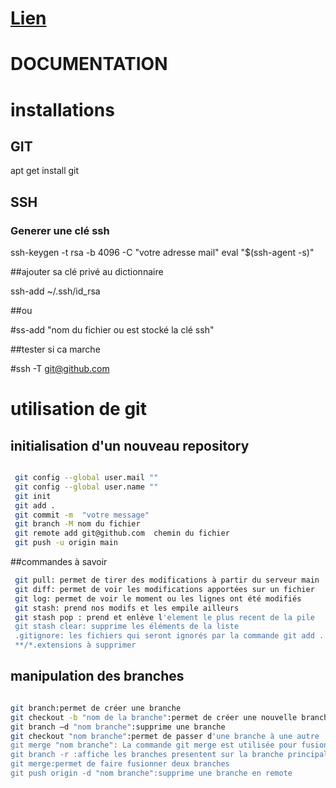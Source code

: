 # [Lien](https://www.youtube.com/watch?v=X_8Nh5XfRw0)


# DOCUMENTATION



# installations

## GIT

apt get install git

## SSH
### Generer une clé ssh

ssh-keygen -t rsa -b 4096 -C "votre adresse mail"
eval "$(ssh-agent -s)"

##ajouter sa clé privé au dictionnaire

ssh-add ~/.ssh/id_rsa 

##ou

#ss-add "nom du fichier ou est stocké la clé ssh"

##tester si ca marche

#ssh -T git@github.com

# utilisation de git  
## initialisation d'un nouveau repository

```bash

 git config --global user.mail ""
 git config --global user.name ""
 git init  
 git add .
 git commit -m  "votre message"
 git branch -M nom du fichier   
 git remote add git@github.com  chemin du fichier
 git push -u origin main  
```

 ##commandes à savoir

```bash
 git pull: permet de tirer des modifications à partir du serveur main
 git diff: permet de voir les modifications apportées sur un fichier
 git log: permet de voir le moment ou les lignes ont été modifiés
 git stash: prend nos modifs et les empile ailleurs
 git stash pop : prend et enlève l'element le plus recent de la pile
 git stash clear: supprime les éléments de la liste
 .gitignore: les fichiers qui seront ignorés par la commande git add .
 **/*.extensions à supprimer
 ```

## manipulation des branches
```bash

git branch:permet de créer une branche
git checkout -b "nom de la branche":permet de créer une nouvelle branche
git branch –d "nom branche":supprime une branche
git checkout "nom branche":permet de passer d'une branche à une autre
git merge "nom branche": La commande git merge est utilisée pour fusionner une branche dans la branche active
git branch -r :affiche les branches presentent sur la branche principale
git merge:permet de faire fusionner deux branches
git push origin -d "nom branche":supprime une branche en remote
```






